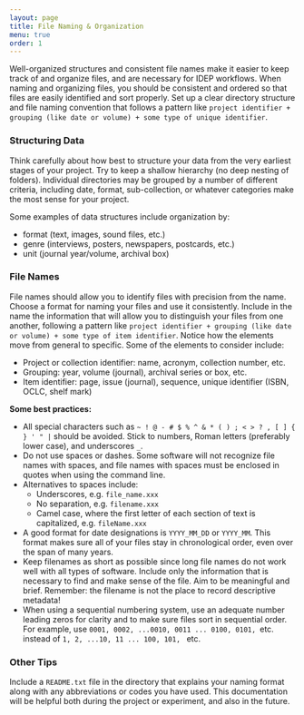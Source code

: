 ```yaml
---
layout: page
title: File Naming & Organization
menu: true
order: 1
---
```


Well-organized structures and consistent file names make it easier to keep track of and organize files, and are necessary for IDEP workflows. When naming and organizing files, you should be consistent and ordered so that files are easily identified and sort properly. Set up a clear directory structure and file naming convention that follows a pattern like `project identifier + grouping (like date or volume) + some type of unique identifier`.

### Structuring Data
Think carefully about how best to structure your data from the very earliest stages of your project. Try to keep a shallow hierarchy (no deep nesting of folders). Individual directories may be grouped by a number of different criteria, including date, format, sub-collection, or whatever categories make the most sense for your project.

Some examples of data structures include organization by:

* format (text, images, sound files, etc.)
* genre (interviews, posters, newspapers, postcards, etc.)
* unit (journal year/volume, archival box)

### File Names
File names should allow you to identify files with precision from the name. Choose a format for naming your files and use it consistently. Include in the name the information that will allow you to distinguish your files from one another, following a pattern like `project identifier + grouping (like date or volume) + some type of item identifier`. Notice how the elements move from general to specific. Some of the elements to consider include:

* Project or collection identifier: name, acronym, collection number, etc.
* Grouping: year, volume (journal), archival series or box, etc.
* Item identifier: page, issue (journal), sequence, unique identifier (ISBN, OCLC, shelf mark)

**Some best practices:**

* All special characters such as `~ ! @ - # $ % ^ & * ( ) ; < > ? , [ ] { } ' " |` should be avoided. Stick to numbers, Roman letters (preferably lower case), and underscores `_`.
* Do not use spaces or dashes. Some software will not recognize file names with spaces, and file names with spaces must be enclosed in quotes when using the command line.
* Alternatives to spaces include:
  * Underscores, e.g. `file_name.xxx`
  * No separation, e.g. `filename.xxx`
  * Camel case, where the first letter of each section of text is capitalized, e.g. `fileName.xxx`
* A good format for date designations is `YYYY_MM_DD` or `YYYY_MM`. This format makes sure all of your files stay in chronological order, even over the span of many years.
* Keep filenames as short as possible since long file names do not work well with all types of software. Include only the information that is necessary to find and make sense of the file. Aim to be meaningful and brief. Remember: the filename is not the place to record descriptive metadata!
* When using a sequential numbering system, use an adequate number leading zeros for clarity and to make sure files sort in sequential order. For example, use `0001, 0002, ...0010, 0011 ... 0100, 0101, `etc. instead of `1, 2, ...10, 11 ... 100, 101, ` etc.

### Other Tips

Include a `README.txt` file in the directory that explains your naming format along with any abbreviations or codes you have used. This documentation will be helpful both during the project or experiment, and also in the future.
